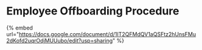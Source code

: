 # Employee Offboarding Procedure

{% embed url="https://docs.google.com/document/d/1IT2QFMdQV1aQSFtz2hUnsFMu2dKofd2uqrOdjMUUubo/edit?usp=sharing" %}

